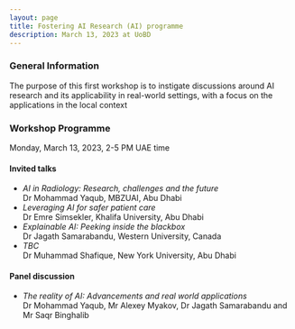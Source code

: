 ```yaml
---
layout: page
title: Fostering AI Research (AI) programme
description: March 13, 2023 at UoBD
---
```


### General Information

The purpose of this first workshop is to instigate discussions around AI research and its applicability in real-world settings, with a focus on the applications in the local context

### Workshop Programme

Monday, March 13, 2023, 2-5 PM UAE time

#### Invited talks

- _AI in Radiology: Research, challenges and the future_ <br> Dr Mohammad Yaqub, MBZUAI, Abu Dhabi
- _Leveraging AI for safer patient care_ <br> Dr Emre Simsekler, Khalifa University, Abu Dhabi
- _Explainable AI: Peeking inside the blackbox_ <br> Dr Jagath Samarabandu, Western University, Canada
- _TBC_ <br> Dr Muhammad Shafique, New York University, Abu Dhabi

#### Panel discussion

- _The reality of AI: Advancements and real world applications_ <br> Dr Mohammad Yaqub, Mr Alexey Myakov, Dr Jagath Samarabandu and Mr Saqr Binghalib <br>
